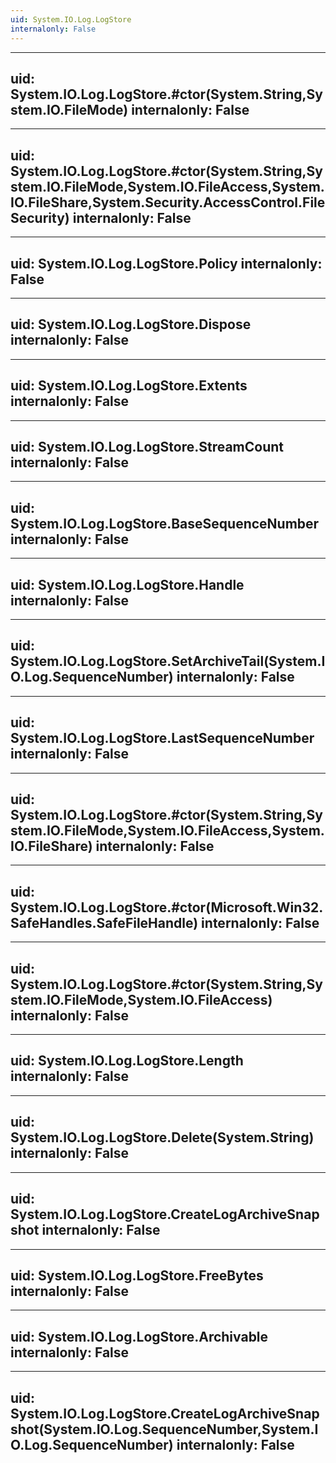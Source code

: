 ```yaml
---
uid: System.IO.Log.LogStore
internalonly: False
---
```


---
uid: System.IO.Log.LogStore.#ctor(System.String,System.IO.FileMode)
internalonly: False
---

---
uid: System.IO.Log.LogStore.#ctor(System.String,System.IO.FileMode,System.IO.FileAccess,System.IO.FileShare,System.Security.AccessControl.FileSecurity)
internalonly: False
---

---
uid: System.IO.Log.LogStore.Policy
internalonly: False
---

---
uid: System.IO.Log.LogStore.Dispose
internalonly: False
---

---
uid: System.IO.Log.LogStore.Extents
internalonly: False
---

---
uid: System.IO.Log.LogStore.StreamCount
internalonly: False
---

---
uid: System.IO.Log.LogStore.BaseSequenceNumber
internalonly: False
---

---
uid: System.IO.Log.LogStore.Handle
internalonly: False
---

---
uid: System.IO.Log.LogStore.SetArchiveTail(System.IO.Log.SequenceNumber)
internalonly: False
---

---
uid: System.IO.Log.LogStore.LastSequenceNumber
internalonly: False
---

---
uid: System.IO.Log.LogStore.#ctor(System.String,System.IO.FileMode,System.IO.FileAccess,System.IO.FileShare)
internalonly: False
---

---
uid: System.IO.Log.LogStore.#ctor(Microsoft.Win32.SafeHandles.SafeFileHandle)
internalonly: False
---

---
uid: System.IO.Log.LogStore.#ctor(System.String,System.IO.FileMode,System.IO.FileAccess)
internalonly: False
---

---
uid: System.IO.Log.LogStore.Length
internalonly: False
---

---
uid: System.IO.Log.LogStore.Delete(System.String)
internalonly: False
---

---
uid: System.IO.Log.LogStore.CreateLogArchiveSnapshot
internalonly: False
---

---
uid: System.IO.Log.LogStore.FreeBytes
internalonly: False
---

---
uid: System.IO.Log.LogStore.Archivable
internalonly: False
---

---
uid: System.IO.Log.LogStore.CreateLogArchiveSnapshot(System.IO.Log.SequenceNumber,System.IO.Log.SequenceNumber)
internalonly: False
---
